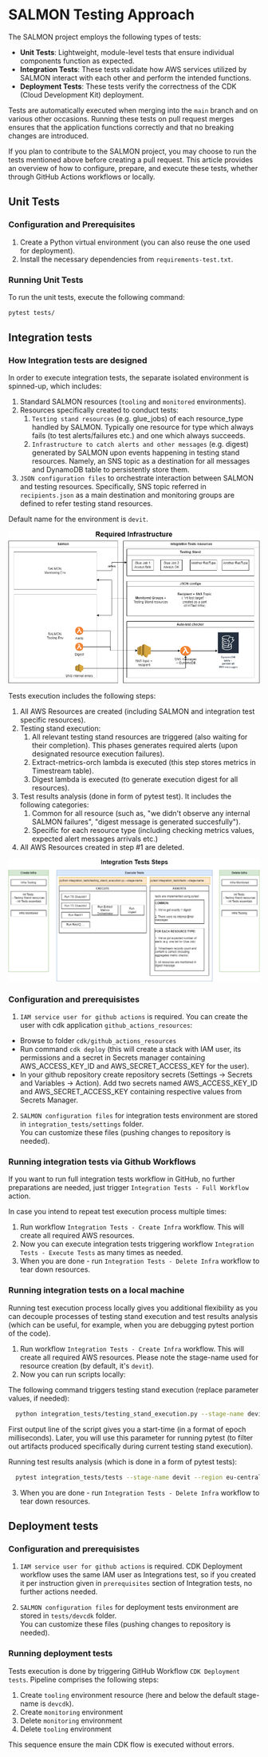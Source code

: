 # SALMON Testing Approach

The SALMON project employs the following types of tests:

- **Unit Tests**: Lightweight, module-level tests that ensure individual components function as expected.
- **Integration Tests**: These tests validate how AWS services utilized by SALMON interact with each other and perform the intended functions.
- **Deployment Tests**: These tests verify the correctness of the CDK (Cloud Development Kit) deployment.

Tests are automatically executed when merging into the `main` branch and on various other occasions. Running these tests on pull request merges ensures that the application functions correctly and that no breaking changes are introduced.

If you plan to contribute to the SALMON project, you may choose to run the tests mentioned above before creating a pull request. This article provides an overview of how to configure, prepare, and execute these tests, whether through GitHub Actions workflows or locally.

## Unit Tests

### Configuration and Prerequisites

1. Create a Python virtual environment (you can also reuse the one used for deployment).
2. Install the necessary dependencies from `requirements-test.txt`.

### Running Unit Tests

To run the unit tests, execute the following command:

```bash
pytest tests/
```

## Integration tests

### How Integration tests are designed

In order to execute integration tests, the separate isolated environment is spinned-up, which includes:
   1. Standard SALMON resources (`tooling` and `monitored` environments).
   2. Resources specifically created to conduct tests:
      1. `Testing stand resources` (e.g. glue_jobs) of each resource_type handled by SALMON. Typically one resource for type which always fails (to test alerts/failures etc.) and one which always succeeds.
      2. `Infrastructure to catch alerts and other messages` (e.g. digest) generated by SALMON upon events happening in testing stand resources. Namely, an SNS topic as a destination for all messages and DynamoDB table to persistently store them.
   3. `JSON configuration files` to orchestrate interaction between SALMON and testing resources. Specifically, SNS topic referred in `recipients.json` as a main destination and monitoring groups are defined to refer testing stand resources.

Default name for the environment is `devit`.

![Integration Tests Environment](/docs/images/inttests-infra.png "Integration Tests Environment")

Tests execution includes the following steps:

1. All AWS Resources are created (including SALMON and integration test specific resources).
2. Testing stand execution:
   1. All relevant testing stand resources are triggered (also waiting for their completion). This phases generates required alerts (upon designated resource execution failures).
   2. Extract-metrics-orch lambda is executed (this step stores metrics in Timestream table).
   3. Digest lambda is executed (to generate execution digest for all resources).
3. Test results analysis (done in form of pytest test). It includes the following categories:
   1. Common for all resource (such as, "we didn't observe any internal SALMON failures", "digest message is generated succesfully").
   2. Specific for each resource type (including checking metrics values, expected alert messages arrivals etc.)
4. All AWS Resources created in step #1 are deleted.

![Integration Tests Workflow](/docs/images/inttests-steps.png "Integration Tests Workflow")

### Configuration and prerequisistes

1. `IAM service user for github actions` is required. You can create the user with cdk application `github_actions_resources`:
- Browse to folder `cdk/github_actions_resources`
- Run command `cdk deploy` (this will create a stack with IAM user, its permissions and a secret in Secrets manager containing AWS_ACCESS_KEY_ID and AWS_SECRET_ACCESS_KEY for the user).
- In your github repository create repository secrets (Settings -> Secrets and Variables -> Action). Add two secrets named AWS_ACCESS_KEY_ID and AWS_SECRET_ACCESS_KEY containing respective values from Secrets Manager.

2. `SALMON configuration files` for integration tests environment are stored in `integration_tests/settings` folder.  
You can customize these files (pushing changes to repository is needed).

### Running integration tests via Github Workflows

If you want to run full integration tests workflow in GitHub, no further preparations are needed, just trigger `Integration Tests - Full Workflow` action.

In case you intend to repeat test execution process multiple times:
1. Run workflow `Integration Tests - Create Infra` workflow. This will create all required AWS resources.
2. Now you can execute integration tests triggering workflow `Integration Tests - Execute Tests` as many times as needed.
3. When you are done - run `Integration Tests - Delete Infra` workflow to tear down resources.

### Running integration tests on a local machine

Running test execution process locally gives you additional flexibility as you can decouple processes of testing stand execution and test results analysis (which can be useful, for example, when you are debugging pytest portion of the code).

1. Run workflow `Integration Tests - Create Infra` workflow. This will create all required AWS resources. Please note the stage-name used for resource creation (by default, it's `devit`).
2. Now you can run scripts locally:

The following command triggers testing stand execution (replace parameter values, if needed):
```bash
  python integration_tests/testing_stand_execution.py --stage-name devit --region eu-central-1
```
First output line of the script gives you a start-time (in a format of epoch milliseconds). Later, you will use this parameter for running pytest (to filter out artifacts produced specifically during current testing stand execution).

Running test results analysis (which is done in a form of pytest tests):
```bash
  pytest integration_tests/tests --stage-name devit --region eu-central-1 --start-epochtimemsec 123456789000
```   
3. When you are done - run `Integration Tests - Delete Infra` workflow to tear down resources.

## Deployment tests

### Configuration and prerequisistes

1. `IAM service user for github actions` is required. CDK Deployment workflow uses the same IAM user as Integrations test, so if you
created it per instruction given in `prerequisites` section of Integration tests, no further actions needed.

2. `SALMON configuration files` for deployment tests environment are stored in `tests/devcdk` folder.  
You can customize these files (pushing changes to repository is needed).

### Running deployment tests

Tests execution is done by triggering GitHub Workflow `CDK Deployment tests`.
Pipeline comprises the following steps:
1. Create `tooling` environment resource (here and below the default stage-name is `devcdk`).
2. Create `monitoring` environment
3. Delete `monitoring` environment
4. Delete `tooling` environment

This sequence ensure the main CDK flow is executed without errors.

